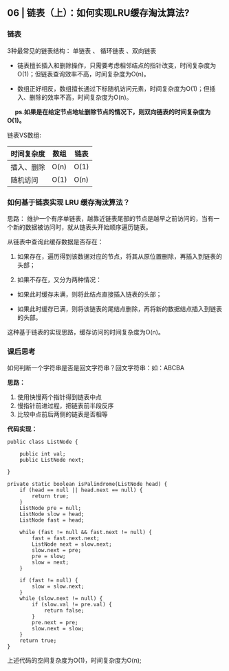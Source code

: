 
## 06 | 链表（上）：如何实现LRU缓存淘汰算法?

### 链表

 3种最常见的链表结构： 单链表  、 循环链表  、双向链表

* 链表擅长插入和删除操作，只需要考虑相邻结点的指针改变，时间复杂度为 O(1)；但链表查询效率不高，时间复杂度为O(n)。

* 数组正好相反，数组擅长通过下标随机访问元素，时间复杂度为O(1)；但插入、删除的效率不高，时间复杂度为O(n)。

&#8195; **ps.如果是在给定节点地址删除节点的情况下，则双向链表的时间复杂度为O(1)。**


链表VS数组:

| 时间复杂度 | 数组 |   链表   |
|----------|------|---------|
| 插入、删除 | O(n) |  O(1) |
|  随机访问 |  O(1) |  O(n) |

### 如何基于链表实现 LRU 缓存淘汰算法？

思路： 维护一个有序单链表，越靠近链表尾部的节点是越早之前访问的，当有一个新的数据被访问时，就从链表头开始顺序遍历链表。

从链表中查询此缓存数据是否存在：

1. 如果存在，遍历得到该数据对应的节点，将其从原位置删除，再插入到链表的头部；

2. 如果不存在，又分为两种情况：

* 如果此时缓存未满，则将此结点直接插入链表的头部；

* 如果此时缓存已满，则将该链表的尾结点删除，再将新的数据结点插入到链表的头部。

这种基于链表的实现思路，缓存访问的时间复杂度为O(n)。

### 课后思考

如何判断一个字符串是否是回文字符串？回文字符串：如：ABCBA

**思路：**

1. 使用快慢两个指针得到链表中点
2. 慢指针前进过程，把链表前半段反序
3. 比较中点前后两侧的链表是否相等

**代码实现：**

```
public class ListNode {

    public int val;
    public ListNode next;

}

private static boolean isPalindrome(ListNode head) {
    if (head == null || head.next == null) {
        return true;
    }
    ListNode pre = null;
    ListNode slow = head;
    ListNode fast = head;

    while (fast != null && fast.next != null) {
        fast = fast.next.next;
        ListNode next = slow.next;
        slow.next = pre;
        pre = slow;
        slow = next;
    }

    if (fast != null) {
        slow = slow.next;
    }
    while (slow.next != null) {
        if (slow.val != pre.val) {
            return false;
        }
        pre.next = pre;
        slow.next = slow;
    }
    return true;
}
```

上述代码的空间复杂度为O(1)，时间复杂度为O(n);